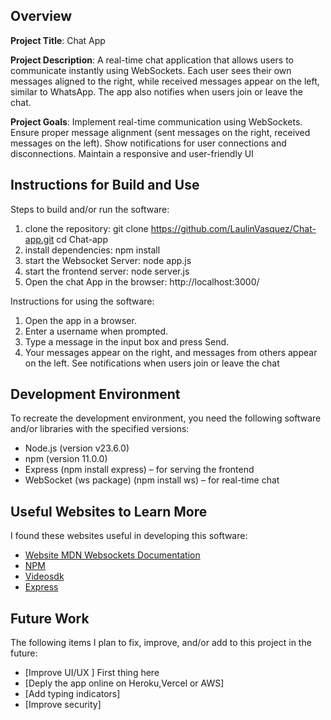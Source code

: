 ## Overview

**Project Title**: Chat App

**Project Description**: A real-time chat application that allows users to communicate instantly using WebSockets. Each user sees their own messages aligned to the right, while received messages appear on the left, similar to WhatsApp. The app also notifies when users join or leave the chat.

**Project Goals**: Implement real-time communication using WebSockets.
Ensure proper message alignment (sent messages on the right, received messages on the left).
Show notifications for user connections and disconnections.
Maintain a responsive and user-friendly UI

## Instructions for Build and Use

Steps to build and/or run the software:

1. clone the repository: git clone https://github.com/LaulinVasquez/Chat-app.git
cd Chat-app
2. install dependencies: npm install
3. start the Websocket Server: node app.js
4. start the frontend server: node server.js
5. Open the chat App in the browser: http://localhost:3000/

Instructions for using the software:

1. Open the app in a browser.
2. Enter a username when prompted.
3. Type a message in the input box and press Send.
4. Your messages appear on the right, and messages from others appear on the left.
See notifications when users join or leave the chat

## Development Environment 

To recreate the development environment, you need the following software and/or libraries with the specified versions:

* Node.js (version v23.6.0)
* npm (version 11.0.0)
* Express (npm install express) – for serving the frontend
* WebSocket (ws package) (npm install ws) – for real-time chat

## Useful Websites to Learn More

I found these websites useful in developing this software:

* [Website MDN Websockets Documentation](https://developer.mozilla.org/en-US/docs/Web/API/WebSocket)
* [NPM](https://www.npmjs.com/package/ws)
* [Videosdk](https://www.videosdk.live/developer-hub/websocket/npm-websocket)
* [Express](https://expressjs.com/en/guide/routing.html)

## Future Work

The following items I plan to fix, improve, and/or add to this project in the future:

* [Improve UI/UX ] First thing here
* [Deply the app online on Heroku,Vercel or AWS]
* [Add typing indicators]
* [Improve security]